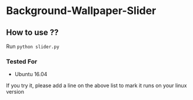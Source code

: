 # Background-Wallpaper-Slider


## How to use ??
Run `python slider.py`

### Tested For
* Ubuntu 16.04

If you try it, please add a line on the above list to mark it runs on your linux version
